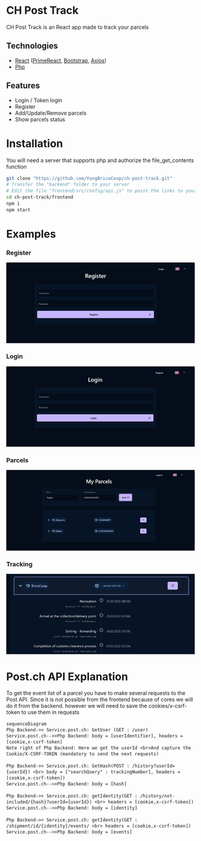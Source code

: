 # CH Post Track
CH Post Track is an React app made to track your parcels
## Technologies
- [React] ([PrimeReact], [Bootstrap], [Axios])
- [Php]

## Features

- Login / Token login
- Register
- Add/Update/Remove parcels
- Show parcels status

# Installation

You will need a server that supports php and authorize the file_get_contents function

```sh
git clone "https://github.com/YungBricoCoop/ch-post-track.git"
# Transfer the "backend" folder to your server
# Edit the file "frontend/src/config/api.js" to point the links to your server
cd ch-post-track/frontend
npm i
npm start
```

# Examples

### Register
![Register](./readmeAssets/register.png)
### Login
![Register](./readmeAssets/login.png)
### Parcels
![Register](./readmeAssets/parcels.png)
### Tracking
![Register](./readmeAssets/track.png)

# Post.ch API Explanation 

To get the event list of a parcel you have to make several requests to the Post API. Since it is not possible from the frontend because of cores we will do it from the backend. however we will need to save the cookies/x-csrf-token to use them in requests

```mermaid
sequenceDiagram
Php Backend->> Service.post.ch: GetUser (GET : /user)
Service.post.ch-->>Php Backend: body = [userIdentifier], headers = [cookie,x-csrf-token]
Note right of Php Backend: Here we get the userId <br>And capture the Cookie/X-CSRF-TOKEN (mandatory to send the next requests)

Php Backend->> Service.post.ch: GetHash(POST : /history?userId={userId}) <br> body = ["searchQuery" : trackingNumber], headers = [cookie,x-csrf-token])
Service.post.ch-->>Php Backend: body = [hash]

Php Backend->> Service.post.ch: getIdentity(GET : /history/not-included/{hash}?userId={userId}) <br> headers = [cookie,x-csrf-token])
Service.post.ch-->>Php Backend: body = [identity]

Php Backend->> Service.post.ch: getIdentity(GET : /shipment/id/{identity}/events/ <br> headers = [cookie,x-csrf-token])
Service.post.ch-->>Php Backend: body = [events]
```





   [React]: <https://reactjs.org>
   [Bootstrap]: <https://react-bootstrap.github.io>
   [PrimeReact]: <https://www.primefaces.org/primereact>
   [Axios]: <https://axios-http.com/docs/intro>
   [Php]: <https://www.php.net>
   